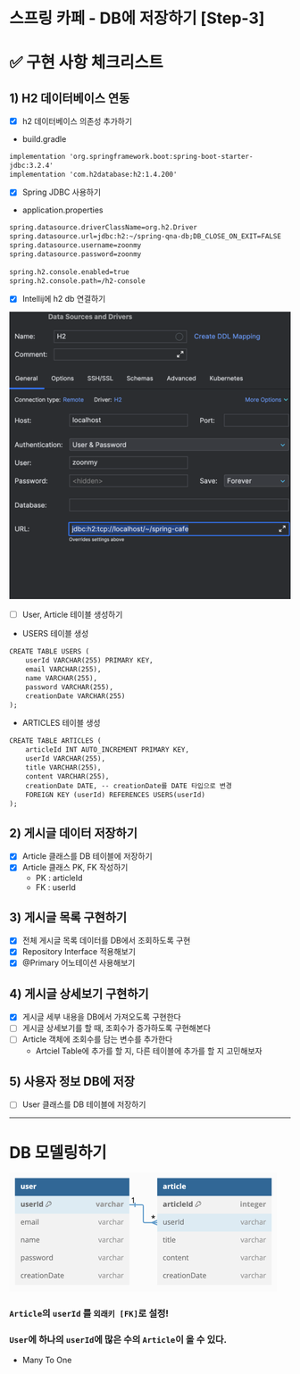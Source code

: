 스프링 카페 - DB에 저장하기 [Step-3]
===

# ✅ 구현 사항 체크리스트

## 1) H2 데이터베이스 연동

- [x] h2 데이터베이스 의존성 추가하기
- build.gradle
```
implementation 'org.springframework.boot:spring-boot-starter-jdbc:3.2.4'
implementation 'com.h2database:h2:1.4.200'
```
- [x] Spring JDBC 사용하기
- application.properties
```
spring.datasource.driverClassName=org.h2.Driver
spring.datasource.url=jdbc:h2:~/spring-qna-db;DB_CLOSE_ON_EXIT=FALSE
spring.datasource.username=zoonmy
spring.datasource.password=zoonmy

spring.h2.console.enabled=true
spring.h2.console.path=/h2-console
```
- [x] Intellij에 h2 db 연결하기

![img.png](img/img_4.png)
- [ ] User, Article 테이블 생성하기
- USERS 테이블 생성
```
CREATE TABLE USERS (
    userId VARCHAR(255) PRIMARY KEY,
    email VARCHAR(255),
    name VARCHAR(255),
    password VARCHAR(255),
    creationDate VARCHAR(255)
);
```
- ARTICLES 테이블 생성
```
CREATE TABLE ARTICLES (
    articleId INT AUTO_INCREMENT PRIMARY KEY,
    userId VARCHAR(255),
    title VARCHAR(255),
    content VARCHAR(255),
    creationDate DATE, -- creationDate를 DATE 타입으로 변경
    FOREIGN KEY (userId) REFERENCES USERS(userId)
);
```


## 2) 게시글 데이터 저장하기
- [x] Article 클래스를 DB 테이블에 저장하기
- [x] Article 클래스 PK, FK 작성하기
  - PK : articleId
  - FK : userId

## 3) 게시글 목록 구현하기
- [x] 전체 게시글 목록 데이터를 DB에서 조회하도록 구현
- [x] Repository Interface 적용해보기
- [x] @Primary 어노테이션 사용해보기

## 4) 게시글 상세보기 구현하기
- [x] 게시글 세부 내용을 DB에서 가져오도록 구현한다
- [ ] 게시글 상세보기를 할 때, 조회수가 증가하도록 구현해본다
- [ ] Article 객체에 조회수를 담는 변수를 추가한다
  - Artciel Table에 추가를 할 지, 다른 테이블에 추가를 할 지 고민해보자

## 5) 사용자 정보 DB에 저장
- [ ] User 클래스를 DB 테이블에 저장하기

---

# DB 모델링하기
![img_1.png](img/img_3.png)

### ```Article```의 ```userId``` 를 ```외래키 [FK]```로 설정!
### ```User```에 하나의 ```userId```에 많은 수의 ```Article```이 올 수 있다.
- Many To One


